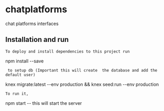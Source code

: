 # chatplatforms
chat platforms interfaces

## Installation and run

    To deploy and install dependencies to this project run

  npm install --save

     to setup db (Important this will create  the database and add the default user)

  knex migrate:latest --env production  && knex seed:run --env production

    To run it, 

  npm start
   -- this will start the server


